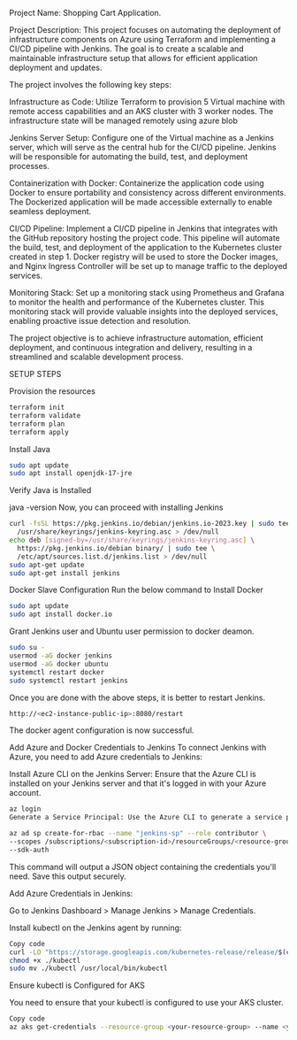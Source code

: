 Project Name: Shopping Cart Application.

Project Description: This project focuses on automating the deployment of infrastructure components on Azure using Terraform and implementing a CI/CD pipeline with Jenkins. The goal is to create a scalable and maintainable infrastructure setup that allows for efficient application deployment and updates.

The project involves the following key steps:

Infrastructure as Code: Utilize Terraform to provision 5 Virtual machine with remote access capabilities and an AKS cluster with 3 worker nodes. The infrastructure state will be managed remotely using azure blob

Jenkins Server Setup: Configure one of the Virtual machine as a Jenkins server, which will serve as the central hub for the CI/CD pipeline. Jenkins will be responsible for automating the build, test, and deployment processes.

Containerization with Docker: Containerize the application code using Docker to ensure portability and consistency across different environments. The Dockerized application will be made accessible externally to enable seamless deployment.

CI/CD Pipeline: Implement a CI/CD pipeline in Jenkins that integrates with the GitHub repository hosting the project code. This pipeline will automate the build, test, and deployment of the application to the Kubernetes cluster created in step 1. Docker registry will be used to store the Docker images, and Nginx Ingress Controller will be set up to manage traffic to the deployed services.

Monitoring Stack: Set up a monitoring stack using Prometheus and Grafana to monitor the health and performance of the Kubernetes cluster. This monitoring stack will provide valuable insights into the deployed services, enabling proactive issue detection and resolution.

The project objective is to achieve infrastructure automation, efficient deployment, and continuous integration and delivery, resulting in a streamlined and scalable development process.

SETUP STEPS

Provision the resources 

```bash
terraform init
terraform validate
terraform plan
terraform apply
```


Install Java

```bash
sudo apt update
sudo apt install openjdk-17-jre
```

Verify Java is Installed

java -version
Now, you can proceed with installing Jenkins

```bash
curl -fsSL https://pkg.jenkins.io/debian/jenkins.io-2023.key | sudo tee \
  /usr/share/keyrings/jenkins-keyring.asc > /dev/null
echo deb [signed-by=/usr/share/keyrings/jenkins-keyring.asc] \
  https://pkg.jenkins.io/debian binary/ | sudo tee \
  /etc/apt/sources.list.d/jenkins.list > /dev/null
sudo apt-get update
sudo apt-get install jenkins
```

Docker Slave Configuration
Run the below command to Install Docker

```bash
sudo apt update
sudo apt install docker.io
```

Grant Jenkins user and Ubuntu user permission to docker deamon.

```bash
sudo su - 
usermod -aG docker jenkins
usermod -aG docker ubuntu
systemctl restart docker
sudo systemctl restart jenkins
```

Once you are done with the above steps, it is better to restart Jenkins.

```bash
http://<ec2-instance-public-ip>:8080/restart
```

The docker agent configuration is now successful.

Add Azure and Docker Credentials to Jenkins
To connect Jenkins with Azure, you need to add Azure credentials to Jenkins:

Install Azure CLI on the Jenkins Server: Ensure that the Azure CLI is installed on your Jenkins server and that it's logged in with your Azure account.

```bash
az login
Generate a Service Principal: Use the Azure CLI to generate a service principal, which Jenkins will use to interact with Azure.
```

```bash
az ad sp create-for-rbac --name "jenkins-sp" --role contributor \
--scopes /subscriptions/<subscription-id>/resourceGroups/<resource-group> \
--sdk-auth
```

This command will output a JSON object containing the credentials you'll need. Save this output securely.

Add Azure Credentials in Jenkins:

Go to Jenkins Dashboard > Manage Jenkins > Manage Credentials.


Install kubectl on the Jenkins agent by running:

```bash
Copy code
curl -LO "https://storage.googleapis.com/kubernetes-release/release/$(curl -s https://storage.googleapis.com/kubernetes-release/release/stable.txt)/bin/linux/amd64/kubectl"
chmod +x ./kubectl
sudo mv ./kubectl /usr/local/bin/kubectl
```

Ensure kubectl is Configured for AKS

You need to ensure that your kubectl is configured to use your AKS cluster.

```sh
Copy code
az aks get-credentials --resource-group <your-resource-group> --name <your-cluster-name>
```